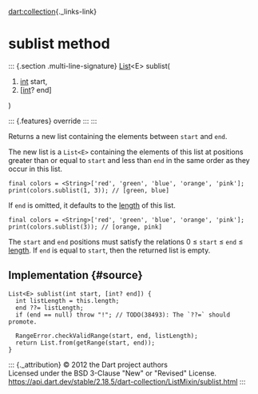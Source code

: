 [dart:collection](../../dart-collection/dart-collection-library){._links-link}

sublist method
==============

::: {.section .multi-line-signature}
[List](../../dart-core/list-class)\<E\> sublist(

1.  [int](../../dart-core/int-class) start,
2.  \[[int](../../dart-core/int-class)? end\]

)

::: {.features}
override
:::
:::

Returns a new list containing the elements between `start` and `end`.

The new list is a `List<E>` containing the elements of this list at
positions greater than or equal to `start` and less than `end` in the
same order as they occur in this list.

``` {.language-dart data-language="dart"}
final colors = <String>['red', 'green', 'blue', 'orange', 'pink'];
print(colors.sublist(1, 3)); // [green, blue]
```

If `end` is omitted, it defaults to the
[length](../../dart-core/list/length) of this list.

``` {.language-dart data-language="dart"}
final colors = <String>['red', 'green', 'blue', 'orange', 'pink'];
print(colors.sublist(3)); // [orange, pink]
```

The `start` and `end` positions must satisfy the relations 0 ≤ `start` ≤
`end` ≤ [length](../../dart-core/list/length). If `end` is equal to
`start`, then the returned list is empty.

Implementation {#source}
--------------

``` {.language-dart data-language="dart"}
List<E> sublist(int start, [int? end]) {
  int listLength = this.length;
  end ??= listLength;
  if (end == null) throw "!"; // TODO(38493): The `??=` should promote.

  RangeError.checkValidRange(start, end, listLength);
  return List.from(getRange(start, end));
}
```

::: {._attribution}
© 2012 the Dart project authors\
Licensed under the BSD 3-Clause \"New\" or \"Revised\" License.\
<https://api.dart.dev/stable/2.18.5/dart-collection/ListMixin/sublist.html>
:::
